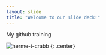 ```yaml
---
layout: slide
title: "Welcome to our slide deck!"
---
```


My github training 

![herme-t-crabb](https://octodex.github.com/images/herme-t-crabb.png)
{: .center}
